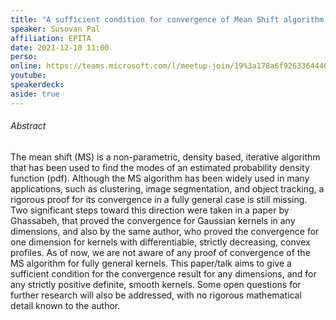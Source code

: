 ```yaml
---
title: "A sufficient condition for convergence of Mean Shift algorithm in any dimension, with radially symmetric, strictly positive definite kernels"
speaker: Susovan Pal
affiliation: EPITA
date: 2021-12-10 11:00
perso: 
online: https://teams.microsoft.com/l/meetup-join/19%3a178a6f926336444088eb120e42476f36%40thread.tacv2/1637054451307?context=%7b%22Tid%22%3a%2261f3e3b8-9b52-433a-a4eb-c67334ce54d5%22%2c%22Oid%22%3a%224d6c63a8-7eae-4099-804e-68bcb968bec0%22%7d
youtube:
speakerdeck: 
aside: true
---
```


###### Abstract

The mean shift (MS) is a non-parametric, density based, iterative algorithm that has been used to find the modes of an estimated probability density function (pdf).
Although the MS algorithm has been widely used in many applications, such as clustering, image segmentation, and object tracking,
a rigorous proof for its convergence in a fully general case is still missing. Two significant steps toward this direction were taken in a paper by Ghassabeh,
that proved the convergence for Gaussian kernels in any dimensions, and also by the same author, who proved the convergence for one dimension for kernels
with differentiable, strictly decreasing, convex profiles. As of now, we are not aware of any proof of convergence of the MS algorithm for fully general kernels.
This paper/talk aims to give a sufficient condition for the convergence result for any dimensions, and for any strictly positive definite, smooth kernels.
Some open questions for further research will also be addressed, with no rigorous mathematical detail known to the author.
